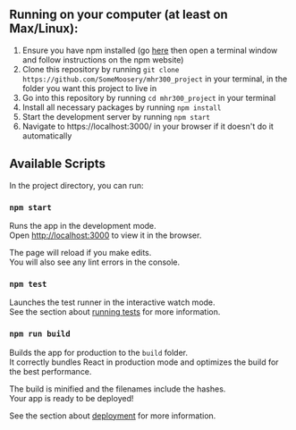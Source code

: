 ## Running on your computer (at least on Max/Linux):

1. Ensure you have npm installed (go [here](https://www.npmjs.com/get-npm) then open a terminal window and follow instructions on the npm website)
2. Clone this repository by running `git clone https://github.com/SomeMoosery/mhr300_project` in your terminal, in the folder you want this project to live in
3. Go into this repository by running `cd mhr300_project` in your terminal
4. Install all necessary packages by running `npm install`
5. Start the development server by running `npm start`
6. Navigate to https://localhost:3000/ in your browser if it doesn't do it automatically

## Available Scripts

In the project directory, you can run:

### `npm start`

Runs the app in the development mode.<br>
Open [http://localhost:3000](http://localhost:3000) to view it in the browser.

The page will reload if you make edits.<br>
You will also see any lint errors in the console.

### `npm test`

Launches the test runner in the interactive watch mode.<br>
See the section about [running tests](https://facebook.github.io/create-react-app/docs/running-tests) for more information.

### `npm run build`

Builds the app for production to the `build` folder.<br>
It correctly bundles React in production mode and optimizes the build for the best performance.

The build is minified and the filenames include the hashes.<br>
Your app is ready to be deployed!

See the section about [deployment](https://facebook.github.io/create-react-app/docs/deployment) for more information.
